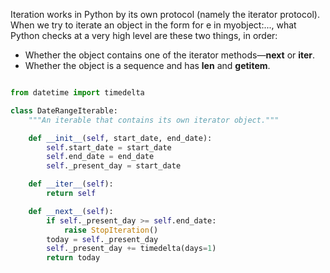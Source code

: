 
Iteration works in Python by its own protocol (namely the iterator protocol). 
When we try to iterate an object in the form for e in myobject:..., what Python checks at a very high level are these two things, in order:
- Whether the object contains one of the iterator methods—__next__ or __iter__.
- Whether the object is a sequence and has __len__ and __getitem__.
```python

from datetime import timedelta

class DateRangeIterable:
    """An iterable that contains its own iterator object."""

    def __init__(self, start_date, end_date):
        self.start_date = start_date
        self.end_date = end_date
        self._present_day = start_date

    def __iter__(self):
        return self

    def __next__(self):
        if self._present_day >= self.end_date:
            raise StopIteration()
        today = self._present_day
        self._present_day += timedelta(days=1)
        return today
```